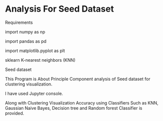 # Analysis For Seed Dataset
Requirements

import numpy as np

import pandas as pd

import matplotlib.pyplot as plt

sklearn
K-nearest neighbors (KNN) 

Seed dataset

This Program is About Principle Component analysis of Seed dataset for clustering visualization.

I have used Jupyter console.

Along with Clustering Visualization Accuracy using Classifiers Such as KNN, Gaussian Naive Bayes, Decision tree and Random forest Classifier is provided.
